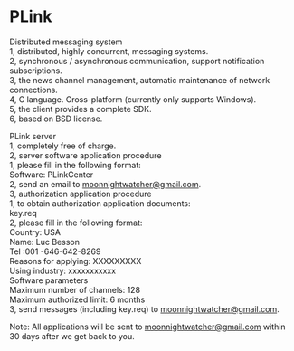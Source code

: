 ﻿PLink
=====

Distributed messaging system  
1, distributed, highly concurrent, messaging systems.  
2, synchronous / asynchronous communication, support notification subscriptions.  
3, the news channel management, automatic maintenance of network connections.  
4, C language. Cross-platform (currently only supports Windows).  
5, the client provides a complete SDK.  
6, based on BSD license.  

PLink server  
1, completely free of charge.  
2, server software application procedure  
   1, please fill in the following format:  
   Software: PLinkCenter  
   2, send an email to moonnightwatcher@gmail.com.  
3, authorization application procedure  
   1, to obtain authorization application documents:  
   key.req  
   2, please fill in the following format:  
   Country: USA  
   Name: Luc Besson  
   Tel :001 -646-642-8269  
   Reasons for applying: XXXXXXXXX  
   Using industry: xxxxxxxxxxx  
   Software parameters   
   Maximum number of channels: 128  
   Maximum authorized limit: 6 months  
   3, send messages (including key.req) to moonnightwatcher@gmail.com.  

Note: All applications will be sent to moonnightwatcher@gmail.com within 30 days after we get back to you.  
